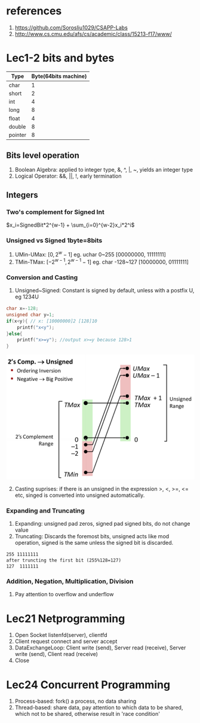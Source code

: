 # references
1. https://github.com/Sorosliu1029/CSAPP-Labs
2. http://www.cs.cmu.edu/afs/cs/academic/class/15213-f17/www/

# Lec1-2 bits and bytes

| Type    | Byte(64bits machine) |
| ------- | -------------------- |
| char    | 1                    |
| short   | 2                    |
| int     | 4                    |
| long    | 8                    |
| float   | 4                    |
| double  | 8                    |
| pointer | 8                    |

## Bits level operation
1. Boolean Algebra: applied to integer type, &, ^, |, ~, yields an integer type
2. Logical Operator: &&, ||, !, early termination

## Integers
### Two's complement for Signed Int
$x_i=SignedBit*2^{w-1} + \sum_{i=0}^{w-2}x_i*2^i$
### Unsigned vs Signed 1byte=8bits
1. UMin-UMax: $[0, 2^w - 1]$      eg. uchar 0~255 [00000000, 11111111]
2. TMin-TMax: $[-2^{w-1}, 2^{w-1}-1]$   eg. char  -128~127 [10000000, 01111111]

### Conversion and Casting
1. Unsigned~Signed: Constant is signed by default, unless with a postfix U, eg 1234U
```cpp
char x=-128;
unsigned char y=1;
if(x<y){ // x: [10000000]2 [128]10
    printf("x<y");
}else{
    printf("x>=y"); //output x>=y because 128>1
}
```

<img src="Lec2/T2U.png" width=600/>

2. Casting suprises: if there is an unsigned in the expression >, <, >=, <= etc, singed is converted into unsigned automatically.
   
### Expanding and Truncating
1. Expanding: unsigned pad zeros, signed pad signed bits, do not change value
2. Truncating: Discards the foremost bits, unsigned acts like mod operation, signed is the same unless the signed bit is discarded.
```
255 11111111
after truncting the first bit (255%128=127)
127  1111111
```

### Addition, Negation, Multiplication, Division
1. Pay attention to overflow and underflow


# Lec21 Netprogramming
1. Open Socket listenfd(server),  clientfd
2. Client request connect and server accept
3. DataExchangeLoop: Client write (send), Server read (receive), Server write (send), Client read (receive)
4. Close

# Lec24 Concurrent Programming
1. Process-based: fork() a process, no data sharing
2. Thread-based: share data, pay attention to which data to be shared, which not to be shared, otherwise result in 'race condition'


